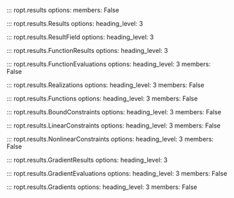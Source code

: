 ::: ropt.results
    options:
        members: False

::: ropt.results.Results
    options:
        heading_level: 3

::: ropt.results.ResultField
    options:
        heading_level: 3

::: ropt.results.FunctionResults
    options:
        heading_level: 3

::: ropt.results.FunctionEvaluations
    options:
        heading_level: 3
        members: False

::: ropt.results.Realizations
    options:
        heading_level: 3
        members: False

::: ropt.results.Functions
    options:
        heading_level: 3
        members: False

::: ropt.results.BoundConstraints
    options:
        heading_level: 3
        members: False

::: ropt.results.LinearConstraints
    options:
        heading_level: 3
        members: False

::: ropt.results.NonlinearConstraints
    options:
        heading_level: 3
        members: False

::: ropt.results.GradientResults
    options:
        heading_level: 3

::: ropt.results.GradientEvaluations
    options:
        heading_level: 3
        members: False

::: ropt.results.Gradients
    options:
        heading_level: 3
        members: False
